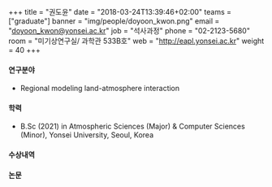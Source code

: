 ﻿+++
title = "권도윤"
date = "2018-03-24T13:39:46+02:00"
teams = ["graduate"]
banner = "img/people/doyoon_kwon.png"
email = "doyoon_kwon@yonsei.ac.kr"
job = "석사과정"
phone = "02-2123-5680"
room = "미기상연구실/ 과학관 533B호"
web = "http://eapl.yonsei.ac.kr"
weight = 40
+++

#### 연구분야
 + Regional modeling land-atmosphere interaction

#### 학력
 + B.Sc (2021) in Atmospheric Sciences (Major) & Computer Sciences (Minor), Yonsei University, Seoul, Korea

#### 수상내역

#### 논문
